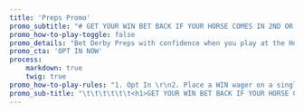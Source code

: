 ```yaml
---
title: 'Preps Promo'
promo_subtitle: "# GET YOUR WIN BET BACK IF YOUR HORSE COMES IN 2ND OR 3RD\r\n\t\t\t\r\n\t\t\t"
promo_how-to-play-toggle: false
promo_details: "Bet Derby Preps with confidence when you play at the Home of the Money Back Special! We’ll **refund your win bet when you finish 2nd or 3rd** in all eligible Derby Preps. Just **opt in below** then bet to win on any eligible Derby Prep. If your first win wager on a race finishes 2nd or 3rd we’ll **refund you up to $15 per race!**\r\n\r\nPlease note: Moneyback for 3rd place is not available on races with less than 7 betting interests. Races must have 5 or more betting interests for moneyback for 2nd place. \r\n\t\t\t\r\n\t\t\t\r\n\t\t\t\r\n\t\t\t\r\n\t\t\t"
promo_cta: 'OPT IN NOW'
process:
    markdown: true
    twig: true
promo_how-to-play-rules: "1. Opt In \r\n2. Place a WIN wager on a single horse\r\n3. Refund up to $15 if you finish 2nd or 3rd\r\n4. Opt in once to be eligible for all races"
promo_sub-title: "\t\t\t\t\t\t<h1>GET YOUR WIN BET BACK IF YOUR HORSE COMES IN 2ND OR 3RD\r\n\t\t\t</h1>\r\n\t\t\t\r\n\t\t\t"
---
```


			
			